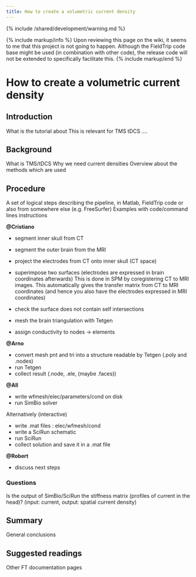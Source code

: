 ```yaml
---
title: How to create a volumetric current density
---
```


{% include /shared/development/warning.md %}

{% include markup/info %}
Upon reviewing this page on the wiki, it seems to me that this project is not going to happen. Although the FieldTrip code base might be used (in combination with other code), the release code will not be extended to specifically facilitate this.
{% include markup/end %}

# How to create a volumetric current density

## Introduction

What is the tutorial about
This is relevant for TMS tDCS ....

## Background

What is TMS/tDCS
Why we need current densities
Overview about the methods which are used

## Procedure

A set of logical steps describing the pipeline, in Matlab, FieldTrip code or also from somewhere else (e.g. FreeSurfer)
Examples with code/command lines instructions

**@Cristiano**

- segment inner skull from CT
- segment the outer brain from the MRI
- project the electrodes from CT onto inner skull (CT space)
- superimpose two surfaces (electrodes are expressed in brain coordinates afterwards)
  This is done in SPM by coregistering CT to MRI images.
  This automatically gives the transfer matrix from CT to MRI coordinates (and hence you also have the electrodes expressed in MRI coordinates)

- check the surface does not contain self intersections
- mesh the brain triangulation with Tetgen
- assign conductivity to nodes -> elements

**@Arno**

- convert mesh pnt and tri into a structure readable by Tetgen (.poly and .nodes)
- run Tetgen
- collect result (.node, .ele, (maybe .faces))

**@All**

- write wfmesh/elec/parameters/cond on disk
- run SimBio solver

Alternatively (interactive)

- write .mat files : elec/wfmesh/cond
- write a SciRun schematic
- run SciRun
- collect solution and save it in a .mat file

**@Robert**

- discuss next steps

### Questions

Is the output of SimBio/SciRun the stiffness matrix (profiles of current in the head)?
(input: current, output: spatial current density)

## Summary

General conclusions

## Suggested readings

Other FT documentation pages
